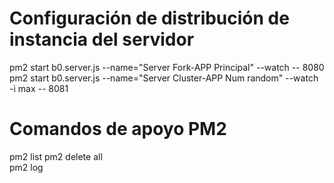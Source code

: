 # Configuración de distribución de instancia del servidor
pm2 start b0.server.js --name="Server Fork-APP Principal" --watch -- 8080
pm2 start b0.server.js --name="Server Cluster-APP Num random" --watch -i max -- 8081

# Comandos de apoyo PM2
pm2 list
pm2 delete all   
pm2 log

 